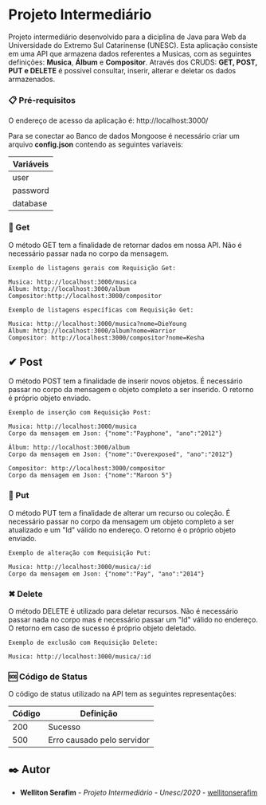 # Projeto Intermediário

Projeto intermediário desenvolvido para a diciplina de Java para Web da Universidade do Extremo Sul Catarinense (UNESC). 
Esta aplicação consiste em uma API que armazena dados referentes a Musicas, com as seguintes definições: **Musica**, **Álbum** e **Compositor**. 
Através dos CRUDS: **GET, POST, PUT e DELETE** é possivel consultar, inserir, alterar e deletar os dados armazenados.


### 📋 Pré-requisitos

O endereço de acesso da aplicação é: http://localhost:3000/

Para se conectar ao Banco de dados Mongoose é necessário criar um arquivo **config.json** contendo as seguintes variaveis:

| Variáveis      | 
| -------------- |
| user           |
| password       |
| database       | 


### 📑  Get

O método GET tem a finalidade de retornar dados em nossa API. Não é necessário passar nada no corpo da mensagem.
```
Exemplo de listagens gerais com Requisição Get:

Musica: http://localhost:3000/musica
Álbum: http://localhost:3000/album
Compositor:http://localhost:3000/compositor
```
```
Exemplo de listagens específicas com Requisição Get:

Musica: http://localhost:3000/musica?nome=DieYoung
Álbum: http://localhost:3000/album?nome=Warrior
Compositor: http://localhost:3000/compositor?nome=Kesha
```

## ✔ Post

O método POST tem a finalidade de inserir novos objetos. É necessário passar no corpo da mensagem o objeto completo a ser inserido. O retorno é próprio objeto enviado.
```
Exemplo de inserção com Requisição Post: 

Musica: http://localhost:3000/musica
Corpo da mensagem em Json: {"nome":"Payphone", "ano":"2012"}

Álbum: http://localhost:3000/album
Corpo da mensagem em Json: {"nome":"Overexposed", "ano":"2012"}

Compositor: http://localhost:3000/compositor
Corpo da mensagem em Json: {"nome":"Maroon 5"}
```

### 🔄 Put

O método PUT tem a finalidade de alterar um recurso ou coleção. É necessário passar no corpo da mensagem um objeto completo  a ser atualizado e um "Id" válido no endereço. O retorno é o próprio objeto enviado.
```
Exemplo de alteração com Requisição Put: 

Musica: http://localhost:3000/musica/:id
Corpo da mensagem em Json: {"nome":"Pay", "ano":"2014"}
```
### ✖ Delete

O método DELETE é utilizado para deletar recursos. Não é necessário passar nada no corpo mas é necessário passar um "Id" válido no endereço. O retorno em caso de sucesso é próprio objeto deletado.
```
Exemplo de exclusão com Requisição Delete:

Musica: http://localhost:3000/musica/:id
```

### 🆘 Código de Status

O código de status utilizado na API tem as seguintes representações:

| Código | Definição                   | 
| -----  | --------------------------  |
|  200   | Sucesso                     |
|  500   | Erro causado pelo servidor  |


## ✒️ Autor

* **Welliton Serafim** - *Projeto Intermediário - Unesc/2020* - [wellitonserafim](https://github.com/wellitonserafim/)
